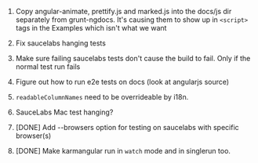 1. Copy angular-animate, prettify.js and marked.js into the docs/js dir separately from grunt-ngdocs. It's causing them to show up in `<script>` tags in the Examples which isn't what we want
1. Fix saucelabs hanging tests
1. Make sure failing saucelabs tests don't cause the build to fail. Only if the normal test run fails
1. Figure out how to run e2e tests on docs (look at angularjs source)
1. `readableColumnNames` need to be overrideable by i18n.
1. SauceLabs Mac test hanging?

1. [DONE] Add --browsers option for testing on saucelabs with specific browser(s)
1. [DONE] Make karmangular run in `watch` mode and in singlerun too.